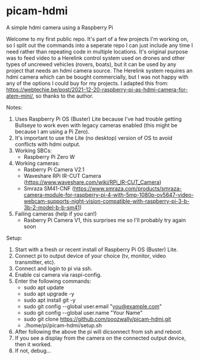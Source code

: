 # picam-hdmi
A simple hdmi camera using a Raspberry Pi

Welcome to my first public repo.  It's part of a few projects I'm working on, so I split out the commands into a seperate repo I can just include any time I need rather than repeating code in multiple locations.  It's original purpose was to feed video to a Herelink control system used on drones and other types of uncrewed vehicles (rovers, boats), but it can be used by any project that needs an hdmi camera source.  The Herelink system requires an hdmi camera which can be bought commercially, but I was not happy with any of the options I could buy for my projects.  I adapted this from: https://webtechie.be/post/2021-12-20-raspberry-pi-as-hdmi-camera-for-atem-mini/, so thanks to the author.

Notes: 
1) Uses Raspberry Pi OS (Buster) Lite because I've had trouble getting Bullseye to work even with legacy cameras enabled (this might be because I am using a Pi Zero).
2) It's important to use the Lite (no desktop) version of OS to avoid conflicts with hdmi output.
3) Working SBCs:
    - Raspberry Pi Zero W
4) Working cameras:
    - Rasberry Pi Camera V2.1
    - Waveshare RPi IR-CUT Camera (https://www.waveshare.com/wiki/RPi_IR-CUT_Camera)
    - Smraza SM41-CNF (https://www.smraza.com/products/smraza-camera-module-for-raspberry-pi-4-with-5mp-1080p-ov5647-video-webcam-supports-night-vision-compatible-with-raspberry-pi-3-b-3b-2-model-b-b-sm41)
5) Failing cameras (help if you can!)
    - Rasberry Pi Camera V1, this surprises me so I'll probably try again soon

Setup:
1) Start with a fresh or recent install of Raspberry Pi OS (Buster) Lite.
2) Connect pi to output device of your choice (tv, monitor, video transmitter, etc).
3) Connect and login to pi via ssh.
4) Enable csi camera via raspi-config.
5) Enter the following commands:
    - sudo apt update
    - sudo apt upgrade -y
    - sudo apt install git -y
    - sudo git config --global user.email "you@example.com"
    - sudo git config --global user.name "Your Name"
    - sudo git clone https://github.com/poozwally/picam-hdmi.git
    - ./home/pi/picam-hdmi/setup.sh
6) After following the above the pi will dicsonnect from ssh and reboot.
7) If you see a display from the camera on the connected output device, then it worked.
8) If not, debug...
